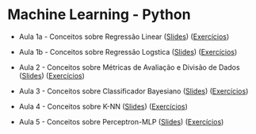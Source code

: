 # Machine Learning - Python

* Aula 1a - Conceitos sobre Regressão Linear ([Slides](https://github.com/ai2-education-fiep-turma-4/04-machine-learning/blob/master/slides/aula1/linear_regression.pdf)) ([Exercícios](https://github.com/ai2-education-fiep-turma-4/04-machine-learning/tree/master/exercicios/aula1/LinearRegression.ipynb)) 

* Aula 1b - Conceitos sobre Regressão Logstica ([Slides](https://github.com/ai2-education-fiep-turma-4/04-machine-learning/blob/master/slides/aula1/logistic_regression.pdf)) ([Exercícios](https://github.com/ai2-education-fiep-turma-4/04-machine-learning/tree/master/exercicios/aula1/LogisticRegression.ipynb)) 


* Aula 2 - Conceitos sobre Métricas de Avaliação e Divisão de Dados ([Slides](https://github.com/ai2-education-fiep-turma-4/04-machine-learning/blob/master/slides/aula2/metrics_datasplit.pdf)) ([Exercícios](https://github.com/ai2-education-fiep-turma-4/04-machine-learning/tree/master/exercicios/aula2/Cross-Validation.ipynb)) 

* Aula 3 - Conceitos sobre Classificador Bayesiano ([Slides](https://github.com/ai2-education-fiep-turma-4/04-machine-learning/blob/master/slides/aula3/classificador_bayesiano.pdf)) ([Exercícios](https://github.com/ai2-education-fiep-turma-4/04-machine-learning/tree/master/exercicios/aula3/NaiveBayes.ipynb))

* Aula 4 - Conceitos sobre K-NN ([Slides](https://github.com/ai2-education-fiep-turma-4/04-machine-learning/blob/master/slides/aula4/k-nn.pdf)) ([Exercícios](https://github.com/ai2-education-fiep-turma-4/04-machine-learning/tree/master/exercicios/aula4/K-NN.ipynb))

* Aula 5 - Conceitos sobre Perceptron-MLP ([Slides](https://github.com/ai2-education-fiep-turma-4/04-machine-learning/blob/master/slides/aula5/perceptron_mlp.pdf)) ([Exercícios](https://github.com/ai2-education-fiep-turma-4/04-machine-learning/tree/master/exercicios/aula5/Perceptron.ipynb))


